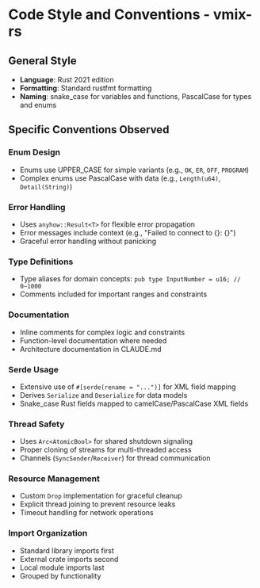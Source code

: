 # Code Style and Conventions - vmix-rs

## General Style
- **Language**: Rust 2021 edition
- **Formatting**: Standard rustfmt formatting
- **Naming**: snake_case for variables and functions, PascalCase for types and enums

## Specific Conventions Observed

### Enum Design
- Enums use UPPER_CASE for simple variants (e.g., `OK`, `ER`, `OFF`, `PROGRAM`)
- Complex enums use PascalCase with data (e.g., `Length(u64)`, `Detail(String)`)

### Error Handling
- Uses `anyhow::Result<T>` for flexible error propagation
- Error messages include context (e.g., "Failed to connect to {}: {}")
- Graceful error handling without panicking

### Type Definitions
- Type aliases for domain concepts: `pub type InputNumber = u16; // 0~1000`
- Comments included for important ranges and constraints

### Documentation
- Inline comments for complex logic and constraints
- Function-level documentation where needed
- Architecture documentation in CLAUDE.md

### Serde Usage
- Extensive use of `#[serde(rename = "...")]` for XML field mapping
- Derives `Serialize` and `Deserialize` for data models
- Snake_case Rust fields mapped to camelCase/PascalCase XML fields

### Thread Safety
- Uses `Arc<AtomicBool>` for shared shutdown signaling
- Proper cloning of streams for multi-threaded access
- Channels (`SyncSender`/`Receiver`) for thread communication

### Resource Management
- Custom `Drop` implementation for graceful cleanup
- Explicit thread joining to prevent resource leaks
- Timeout handling for network operations

### Import Organization
- Standard library imports first
- External crate imports second  
- Local module imports last
- Grouped by functionality